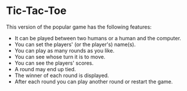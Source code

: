 # Tic-Tac-Toe
This version of the popular game has the following features:

- It can be played between two humans or a human and the computer.
- You can set the players' (or the player's) name(s).
- You can play as many rounds as you like.
- You can see whose turn it is to move.
- You can see the players' scores.
- A round may end up tied.
- The winner of each round is displayed.
- After each round you can play another round or restart the game.

